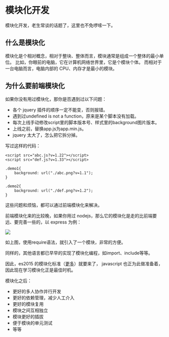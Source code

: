 # 模块化开发
模块化开发，老生常谈的话题了，这里也不免啰嗦一下。

## 什么是模块化
模块化是个相对概念，相对于整块、整体而言，模块通常是组成一个整体的最小单位。
比如，你眼前的电脑，它在计算机网络世界里，它是个模块个体。
而相对于一台电脑而言，电脑内部的 CPU、内存才是最小的模块。

## 为什么要前端模块化
如果你没有用过模块化，那你是否遇到过以下问题：

- 各个 jquery 插件的顺序一定不能变，否则报错。
- 遇到过undefined is not a function，原来是某个脚本没有加载。
- 每次上线手动修改script里的脚本版本号、样式里的background图片版本。
- 上线之前，替换app.js为app.min.js。
- jquery 太大了，怎么把它拆分掉。

写过这样的代码：

```
<script src="abc.js?v=1.22"></script>
<script src="def.js?v=1.33"></script>

.demo1{
    background: url("./abc.png?v=1.1");
}

.demo2{
    background: url("./def.png?v=1.2");
}
```

这些问题和烦恼，都可以通过前端模块化来解决。

前端模块化来的比较晚，如果你用过 nodejs，那么它的模块化是走的比前端要远、要完善一些的，以 express 为例：

![](https://dn-fed.qbox.me/@/i/20150512165315223705106911)

如上图，使用require语法，就引入了一个模块，非常的方便。

同样的，其他语言都已早早的实现了模块化编程，如import、include等等。

因此，es2015 的模块化标准（[更多](http://www.infoq.com/cn/news/2013/08/es6-modules)）就要来了，
javascript 也正为此做准备着，因此现在学习模块化正是最佳时机。

模块化之后：

- 更好的多人协作并行开发
- 更好的依赖管理，减少人工介入
- 更好的模块复用
- 模块之间互相独立
- 模块更好的插拔
- 便于模块的单元测试
- 等等

